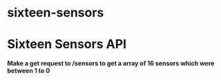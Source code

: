 # sixteen-sensors
<h1>Sixteen Sensors API</h1>
<strong>Make a get request to /sensors to get a array of 16 sensors which were between 1 to 0</strong>
